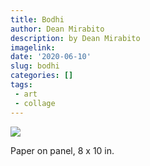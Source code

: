 ```yaml
---
title: Bodhi
author: Dean Mirabito
description: by Dean Mirabito
imagelink:
date: '2020-06-10'
slug: bodhi
categories: []
tags:
 - art
 - collage
---
```


![](/post/2020-06-10-bodhi.en_files/ig4.jpg)

Paper on panel, 8 x 10 in.